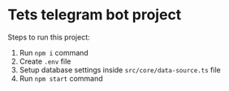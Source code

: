 # Tets telegram bot project

Steps to run this project:

1. Run `npm i` command
2. Create `.env` file
3. Setup database settings inside `src/core/data-source.ts` file
4. Run `npm start` command
